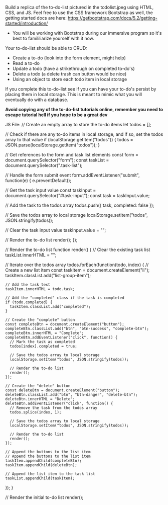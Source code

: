 Build a replica of the to-do-list pictured in the todolist.jpeg using HTML, CSS, and JS. Feel free to use the CSS framework Bootstrap as well, the getting started docs are here: https://getbootstrap.com/docs/5.2/getting-started/introduction/

* You will be working with Bootstrap during our immersive program so it's best to famililiarize yourself with it now.

Your to-do-list should be able to CRUD:
- Create a to-do (look into the form element, might help)
- Read a to-do
- Update a todo (have a strikethrough on completed to-do's)
- Delete a todo (a delete trash can button would be nice)
- Using an object to store each todo item in local storage

If you complete this to-do-list see if you can have your to-do's persist by placing them in local storage. This is meant to mimic what you will eventually do with a database.

**Avoid copying any of the to-do-list tutorials online, remember you need to escape tutorial hell if you hope to be a great dev**

JS File:
// Create an empty array to store the to-do items
let todos = [];

// Check if there are any to-do items in local storage, and if so, set the todos array to that value
if (localStorage.getItem("todos")) {
  todos = JSON.parse(localStorage.getItem("todos"));
}

// Get references to the form and task list elements
const form = document.querySelector("form");
const taskList = document.querySelector(".task-list");

// Handle the form submit event
form.addEventListener("submit", function(e) {
  e.preventDefault();

  // Get the task input value
  const taskInput = document.querySelector("#task-input");
  const task = taskInput.value;

  // Add the task to the todos array
  todos.push({ task, completed: false });

  // Save the todos array to local storage
  localStorage.setItem("todos", JSON.stringify(todos));

  // Clear the task input value
  taskInput.value = "";

  // Render the to-do list
  render();
});

// Render the to-do list
function render() {
  // Clear the existing task list
  taskList.innerHTML = "";

  // Iterate over the todos array
  todos.forEach(function(todo, index) {
    // Create a new list item
    const taskItem = document.createElement("li");
    taskItem.classList.add("list-group-item");

    // Add the task text
    taskItem.innerHTML = todo.task;

    // Add the "completed" class if the task is completed
    if (todo.completed) {
      taskItem.classList.add("completed");
    }

    // Create the "complete" button
    const completeBtn = document.createElement("button");
    completeBtn.classList.add("btn", "btn-success", "complete-btn");
    completeBtn.innerHTML = "Complete";
    completeBtn.addEventListener("click", function() {
      // Mark the task as completed
      todos[index].completed = true;

      // Save the todos array to local storage
      localStorage.setItem("todos", JSON.stringify(todos));

      // Render the to-do list
      render();
    });

    // Create the "delete" button
    const deleteBtn = document.createElement("button");
    deleteBtn.classList.add("btn", "btn-danger", "delete-btn");
    deleteBtn.innerHTML = "Delete";
    deleteBtn.addEventListener("click", function() {
      // Remove the task from the todos array
      todos.splice(index, 1);

      // Save the todos array to local storage
      localStorage.setItem("todos", JSON.stringify(todos));

      // Render the to-do list
      render();
    });

    // Append the buttons to the list item
    // Append the buttons to the list item
    taskItem.appendChild(completeBtn);
    taskItem.appendChild(deleteBtn);

    // Append the list item to the task list
    taskList.appendChild(taskItem);
  });
}

// Render the initial to-do list
render();
